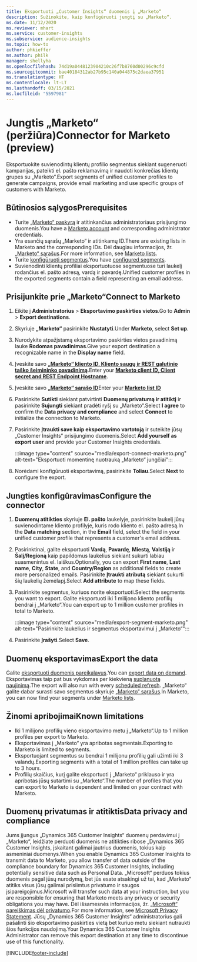 ```yaml
---
title: Eksportuoti „Customer Insights“ duomenis į „Marketo“
description: Sužinokite, kaip konfigūruoti jungtį su „Marketo“.
ms.date: 11/12/2020
ms.reviewer: mhart
ms.service: customer-insights
ms.subservice: audience-insights
ms.topic: how-to
author: phkieffer
ms.author: philk
manager: shellyha
ms.openlocfilehash: 74d19a0448123904210c26f7b8760d00296c9cfd
ms.sourcegitcommit: bae40184312ab27b95c140a044875c2daea37951
ms.translationtype: HT
ms.contentlocale: lt-LT
ms.lasthandoff: 03/15/2021
ms.locfileid: "5597981"
---
```

# <a name="connector-for-marketo-preview"></a><span data-ttu-id="6455f-103">Jungtis „Marketo“ (peržiūra)</span><span class="sxs-lookup"><span data-stu-id="6455f-103">Connector for Marketo (preview)</span></span>

<span data-ttu-id="6455f-104">Eksportuokite suvienodintų klientų profilio segmentus siekiant sugeneruoti kampanijas, pateikti el. pašto reklamavimą ir naudoti konkrečias klientų grupes su „Marketo“.</span><span class="sxs-lookup"><span data-stu-id="6455f-104">Export segments of unified customer profiles to generate campaigns, provide email marketing and use specific groups of customers with Marketo.</span></span>

## <a name="prerequisites"></a><span data-ttu-id="6455f-105">Būtinosios sąlygos</span><span class="sxs-lookup"><span data-stu-id="6455f-105">Prerequisites</span></span>

-   <span data-ttu-id="6455f-106">Turite [„Marketo“ paskyrą](https://login.marketo.com/) ir atitinkančius administratoriaus prisijungimo duomenis.</span><span class="sxs-lookup"><span data-stu-id="6455f-106">You have a [Marketo account](https://login.marketo.com/) and corresponding administrator credentials.</span></span>
-   <span data-ttu-id="6455f-107">Yra esančių sąrašų „Marketo“ ir atitinkamų ID.</span><span class="sxs-lookup"><span data-stu-id="6455f-107">There are existing lists in Marketo and the corresponding IDs.</span></span> <span data-ttu-id="6455f-108">Dėl daugiau informacijos, žr. [„Marketo“ sąrašus](https://docs.marketo.com/display/public/DOCS/Understanding+Static+Lists).</span><span class="sxs-lookup"><span data-stu-id="6455f-108">For more information, see [Marketo lists](https://docs.marketo.com/display/public/DOCS/Understanding+Static+Lists).</span></span>
-   <span data-ttu-id="6455f-109">Turite [konfigūruoti segmentus](segments.md).</span><span class="sxs-lookup"><span data-stu-id="6455f-109">You have [configured segments](segments.md).</span></span>
-   <span data-ttu-id="6455f-110">Suvienodinti klientų profiliai eksportuotuose segmentuose turi laukelį rodančius el. pašto adresą, vardą ir pavardę.</span><span class="sxs-lookup"><span data-stu-id="6455f-110">Unified customer profiles in the exported segments contain a field representing an email address.</span></span>

## <a name="connect-to-marketo"></a><span data-ttu-id="6455f-111">Prisijunkite prie „Marketo“</span><span class="sxs-lookup"><span data-stu-id="6455f-111">Connect to Marketo</span></span>

1. <span data-ttu-id="6455f-112">Eikite į **Administratorius** > **Eksportavimo paskirties vietos**.</span><span class="sxs-lookup"><span data-stu-id="6455f-112">Go to **Admin** > **Export destinations**.</span></span>

1. <span data-ttu-id="6455f-113">Skyriuje **„Marketo“** pasirinkite **Nustatyti**.</span><span class="sxs-lookup"><span data-stu-id="6455f-113">Under **Marketo**, select **Set up**.</span></span>

1. <span data-ttu-id="6455f-114">Nurodykite atpažįstamą eksportavimo paskirties vietos pavadinimą lauke **Rodomas pavadinimas**.</span><span class="sxs-lookup"><span data-stu-id="6455f-114">Give your export destination a recognizable name in the **Display name** field.</span></span>

1. <span data-ttu-id="6455f-115">Įveskite savo **[„Marketo“ kliento ID, Kliento saugų ir REST galutinio taško šeimininko pavadinimą](https://developers.marketo.com/rest-api/authentication/)**.</span><span class="sxs-lookup"><span data-stu-id="6455f-115">Enter your **[Marketo client ID, Client secret and REST Endpoint Hostname](https://developers.marketo.com/rest-api/authentication/)**.</span></span>

1. <span data-ttu-id="6455f-116">Įveskite savo **[„Marketo“ sąrašo ID](https://docs.marketo.com/display/public/DOCS/Understanding+Static+Lists)**</span><span class="sxs-lookup"><span data-stu-id="6455f-116">Enter your **[Marketo list ID](https://docs.marketo.com/display/public/DOCS/Understanding+Static+Lists)**</span></span> 

1. <span data-ttu-id="6455f-117">Pasirinkite **Sutikti** siekiant patvirtinti **Duomenų privatumą ir atitiktį** ir pasirinkite **Sujungti** siekiant pradėti ryšį su „Marketo“.</span><span class="sxs-lookup"><span data-stu-id="6455f-117">Select **I agree** to confirm the **Data privacy and compliance** and select **Connect** to initialize the connection to Marketo.</span></span>

1. <span data-ttu-id="6455f-118">Pasirinkite **Įtraukti save kaip eksportavimo vartotoją** ir suteikite jūsų „Customer Insights“ prisijungimo duomenis.</span><span class="sxs-lookup"><span data-stu-id="6455f-118">Select **Add yourself as export user** and provide your Customer Insights credentials.</span></span>

   :::image type="content" source="media/export-connect-marketo.png" alt-text="Eksportuoti momentinę nuotrauką „Marketo“ jungčiai":::

1. <span data-ttu-id="6455f-120">Norėdami konfigūruoti eksportavimą, pasirinkite **Toliau**.</span><span class="sxs-lookup"><span data-stu-id="6455f-120">Select **Next** to configure the export.</span></span>

## <a name="configure-the-connector"></a><span data-ttu-id="6455f-121">Jungties konfigūravimas</span><span class="sxs-lookup"><span data-stu-id="6455f-121">Configure the connector</span></span>

1. <span data-ttu-id="6455f-122">**Duomenų atitikties** skyriuje **El. pašto** laukelyje, pasirinkite laukelį jūsų suvienodintame kliento profilyje, kuris rodo kliento el. pašto adresą.</span><span class="sxs-lookup"><span data-stu-id="6455f-122">In the **Data matching** section, in the **Email** field, select the field in your unified customer profile that represents a customer's email address.</span></span> 

1. <span data-ttu-id="6455f-123">Pasirinktinai, galite eksportuoti **Vardą**, **Pavardę**, **Miestą**, **Valstiją** ir **Šalį/Regioną**  kaip papildomus laukelius siekiant sukurti labiau suasmenintus el. laiškus.</span><span class="sxs-lookup"><span data-stu-id="6455f-123">Optionally, you can export **First name**, **Last name**, **City**, **State**, and **Country/Region**  as additional fields to create more personalized emails.</span></span> <span data-ttu-id="6455f-124">Pasirinkite **Įtraukti atributą** siekiant sukurti šių laukelių žemėlapį.</span><span class="sxs-lookup"><span data-stu-id="6455f-124">Select **Add attribute** to map these fields.</span></span>

1. <span data-ttu-id="6455f-125">Pasirinkite segmentus, kuriuos norite eksportuoti.</span><span class="sxs-lookup"><span data-stu-id="6455f-125">Select the segments you want to export.</span></span> <span data-ttu-id="6455f-126">Galite eksportuoti iki 1 milijono kliento profilių bendrai į „Marketo“.</span><span class="sxs-lookup"><span data-stu-id="6455f-126">You can export up to 1 million customer profiles in total to Marketo.</span></span>

   :::image type="content" source="media/export-segment-marketo.png" alt-text="Pasirinkite laukelius ir segmentus eksportavimui į „Marketo“":::

1. <span data-ttu-id="6455f-128">Pasirinkite **Įrašyti**.</span><span class="sxs-lookup"><span data-stu-id="6455f-128">Select **Save**.</span></span>

## <a name="export-the-data"></a><span data-ttu-id="6455f-129">Duomenų eksportavimas</span><span class="sxs-lookup"><span data-stu-id="6455f-129">Export the data</span></span>

<span data-ttu-id="6455f-130">Galite [eksportuoti duomenis pareikalavus](export-destinations.md).</span><span class="sxs-lookup"><span data-stu-id="6455f-130">You can [export data on demand](export-destinations.md).</span></span> <span data-ttu-id="6455f-131">Eksportavimas taip pat bus vykdomas per kiekvieną [suplanuotą naujinimą](system.md#schedule-tab).</span><span class="sxs-lookup"><span data-stu-id="6455f-131">The export will also run with every [scheduled refresh](system.md#schedule-tab).</span></span> <span data-ttu-id="6455f-132">„Marketo“ galite dabar surasti savo segmentus skyriuje [„Marketo“ sąrašus](ttps://docs.marketo.com/display/public/DOCS/Understanding+Static+Lists).</span><span class="sxs-lookup"><span data-stu-id="6455f-132">In Marketo, you can now find your segments under [Marketo lists](ttps://docs.marketo.com/display/public/DOCS/Understanding+Static+Lists).</span></span>

## <a name="known-limitations"></a><span data-ttu-id="6455f-133">Žinomi apribojimai</span><span class="sxs-lookup"><span data-stu-id="6455f-133">Known limitations</span></span>

- <span data-ttu-id="6455f-134">Iki 1 milijono profilių vieno eksportavimo metu į „Marketo“.</span><span class="sxs-lookup"><span data-stu-id="6455f-134">Up to 1 million profiles per export to Marketo.</span></span>
- <span data-ttu-id="6455f-135">Eksportavimas į „Marketo“ yra apribotas segmentais.</span><span class="sxs-lookup"><span data-stu-id="6455f-135">Exporting to Marketo is limited to segments.</span></span>
- <span data-ttu-id="6455f-136">Eksportuojant segmentus su bendrai 1 milijonu profilių gali užimti iki 3 valandų.</span><span class="sxs-lookup"><span data-stu-id="6455f-136">Exporting segments with a total of 1 million profiles can take up to 3 hours.</span></span> 
- <span data-ttu-id="6455f-137">Profilių skaičius, kurį galite eksportuoti į „Marketo“ priklauso ir yra apribotas jūsų sutartimi su „Marketo“.</span><span class="sxs-lookup"><span data-stu-id="6455f-137">The number of profiles that you can export to Marketo is dependent and limited on your contract with Marketo.</span></span>

## <a name="data-privacy-and-compliance"></a><span data-ttu-id="6455f-138">Duomenų privatumas ir atitiktis</span><span class="sxs-lookup"><span data-stu-id="6455f-138">Data privacy and compliance</span></span>

<span data-ttu-id="6455f-139">Jums įjungus „Dynamics 365 Customer Insights“ duomenų perdavimui į „Marketo“, leidžiate perduoti duomenis ne atitikties ribose „Dynamics 365 Customer Insights, įskaitant galimai jautrius duomenis, tokius kaip asmeniniai duomenys.</span><span class="sxs-lookup"><span data-stu-id="6455f-139">When you enable Dynamics 365 Customer Insights to transmit data to Marketo, you allow transfer of data outside of the compliance boundary for Dynamics 365 Customer Insights, including potentially sensitive data such as Personal Data.</span></span> <span data-ttu-id="6455f-140">„Microsoft“ perduos tokius duomenis pagal jūsų nurodymą, bet jūs esate atsakingi už tai, kad „Marketo“ atitiks visus jūsų galimai prisiimtus privatumo ir saugos įsipareigojimus.</span><span class="sxs-lookup"><span data-stu-id="6455f-140">Microsoft will transfer such data at your instruction, but you are responsible for ensuring that Marketo meets any privacy or security obligations you may have.</span></span> <span data-ttu-id="6455f-141">Dėl išsamesnės informacijos, žr. [„Microsoft“ pareiškimas dėl privatumo](https://go.microsoft.com/fwlink/?linkid=396732).</span><span class="sxs-lookup"><span data-stu-id="6455f-141">For more information, see [Microsoft Privacy Statement](https://go.microsoft.com/fwlink/?linkid=396732).</span></span>
<span data-ttu-id="6455f-142">Jūsų „Dynamics 365 Customer Insights“ administratorius gali pašalinti šio eksportavimo paskirties vietą bet kuriuo metu siekiant nutraukti šios funkcijos naudojimą.</span><span class="sxs-lookup"><span data-stu-id="6455f-142">Your Dynamics 365 Customer Insights Administrator can remove this export destination at any time to discontinue use of this functionality.</span></span>


[!INCLUDE[footer-include](../includes/footer-banner.md)]